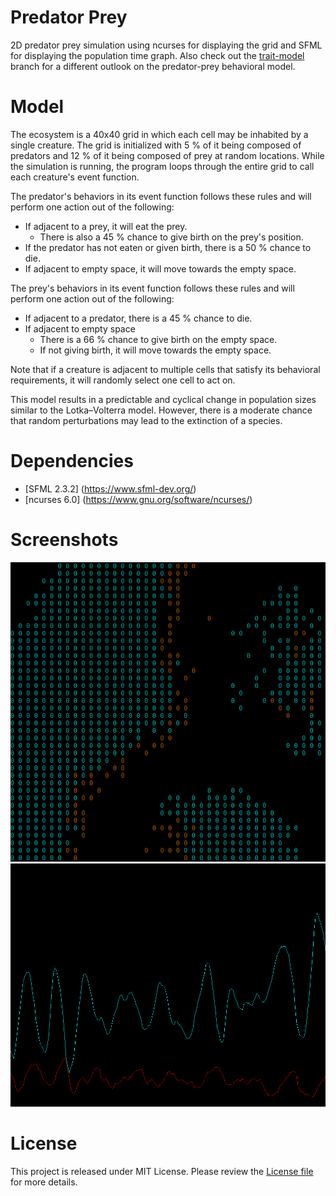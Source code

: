 # Predator Prey
2D predator prey simulation using ncurses for displaying the grid and SFML for displaying the population time graph.
Also check out the [trait-model](https://github.com/allenfallen/predator-prey/tree/trait-model) branch for a different outlook on the predator-prey behavioral model.

# Model
The ecosystem is a 40x40 grid in which each cell may be inhabited by a single creature. The grid is initialized with 5 % of it being composed of predators and 12 % of it being composed of prey at random locations. While the simulation is running, the program loops through the entire grid to call each creature's event function.

The predator's behaviors in its event function follows these rules and will perform one action out of the following:
- If adjacent to a prey, it will eat the prey. 
   - There is also a 45 % chance to give birth on the prey's position.
- If the predator has not eaten or given birth, there is a 50 % chance to die.
- If adjacent to empty space, it will move towards the empty space.

The prey's behaviors in its event function follows these rules and will perform one action out of the following:
- If adjacent to a predator, there is a 45 % chance to die.
- If adjacent to empty space
   - There is a 66 % chance to give birth on the empty space. 
   - If not giving birth, it will move towards the empty space.

Note that if a creature is adjacent to multiple cells that satisfy its behavioral requirements, it will randomly select one cell to act on.

This model results in a predictable and cyclical change in population sizes similar to the Lotka–Volterra model. However, there is a moderate chance that random perturbations may lead to the extinction of a species.


# Dependencies
- [SFML 2.3.2] (https://www.sfml-dev.org/)
- [ncurses 6.0] (https://www.gnu.org/software/ncurses/)

# Screenshots
![grid](screenshots/grid.png)
![graph](screenshots/graph.png)

# License
This project is released under MIT License. Please review the [License file](LICENSE) for more details.
